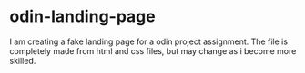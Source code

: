 # odin-landing-page
I am creating a fake landing page for a odin project assignment.
The file is completely made from html and css files, but may change as i become more skilled. 

